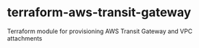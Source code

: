 # terraform-aws-transit-gateway
Terraform module for provisioning AWS Transit Gateway and VPC attachments
